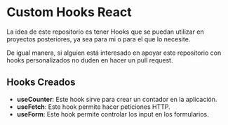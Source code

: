 # Custom Hooks React

La idea de este repositorio es tener Hooks que se puedan utilizar en proyectos posteriores, ya sea para mi o para el que lo necesite.

De igual manera, si alguien está interesado en apoyar este repositorio con hooks personalizados no duden en hacer un pull request.

## Hooks Creados

- **useCounter**: Este hook sirve para crear un contador en la aplicación.
- **useFetch**: Este hook permite hacer peticiones HTTP.
- **useForm**: Este hook permite controlar los input en los formularios.